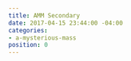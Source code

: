 ```yaml
---
title: AMM Secondary
date: 2017-04-15 23:44:00 -04:00
categories:
- a-mysterious-mass
position: 0
---
```


